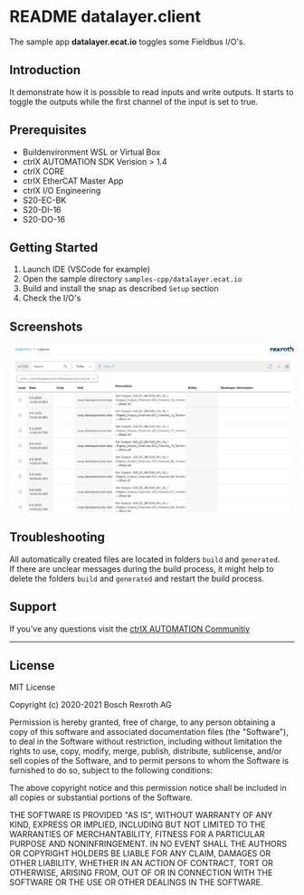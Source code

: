 # README datalayer.client

The sample app __datalayer.ecat.io__ toggles some Fieldbus I/O's.

## Introduction

It demonstrate how it is possible to read inputs and write outputs. It starts to toggle the outputs while the first channel of the input is set to true.

## Prerequisites

* Buildenvironment WSL or Virtual Box
* ctrlX AUTOMATION SDK Verision > 1.4
* ctrlX CORE 
* ctrlX EtherCAT Master App
* ctrlX I/O Engineering
* S20-EC-BK
* S20-DI-16
* S20-DO-16

## Getting Started

1. Launch IDE (VSCode for example)
2. Open the sample directory `samples-cpp/datalayer.ecat.io`
3. Build and install the snap as described `Setup` section
4. Check the I/O's

## Screenshots

![Output in diagnosis logbook](docs/images/datalayer.ecat.io/logbook.png)

## Troubleshooting

All automatically created files are located in folders `build` and `generated`.  
If there are unclear messages during the build process, it might help to delete the folders `build` and `generated` and restart the build process.

## Support

If you've any questions visit the [ctrlX AUTOMATION Communitiy](https://developer.community.boschrexroth.com/)

___

## License

MIT License

Copyright (c) 2020-2021 Bosch Rexroth AG

Permission is hereby granted, free of charge, to any person obtaining a copy
of this software and associated documentation files (the "Software"), to deal
in the Software without restriction, including without limitation the rights
to use, copy, modify, merge, publish, distribute, sublicense, and/or sell
copies of the Software, and to permit persons to whom the Software is
furnished to do so, subject to the following conditions:

The above copyright notice and this permission notice shall be included in all
copies or substantial portions of the Software.

THE SOFTWARE IS PROVIDED "AS IS", WITHOUT WARRANTY OF ANY KIND, EXPRESS OR
IMPLIED, INCLUDING BUT NOT LIMITED TO THE WARRANTIES OF MERCHANTABILITY,
FITNESS FOR A PARTICULAR PURPOSE AND NONINFRINGEMENT. IN NO EVENT SHALL THE
AUTHORS OR COPYRIGHT HOLDERS BE LIABLE FOR ANY CLAIM, DAMAGES OR OTHER
LIABILITY, WHETHER IN AN ACTION OF CONTRACT, TORT OR OTHERWISE, ARISING FROM,
OUT OF OR IN CONNECTION WITH THE SOFTWARE OR THE USE OR OTHER DEALINGS IN THE
SOFTWARE.
